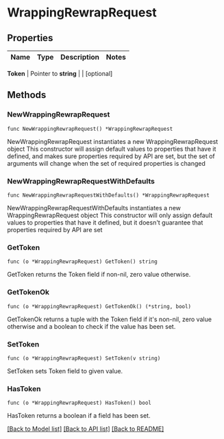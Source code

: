 # WrappingRewrapRequest


## Properties

Name | Type | Description | Notes
------------ | ------------- | ------------- | -------------


**Token** | Pointer to **string** |  | [optional] 



## Methods


### NewWrappingRewrapRequest

`func NewWrappingRewrapRequest() *WrappingRewrapRequest`

NewWrappingRewrapRequest instantiates a new WrappingRewrapRequest object
This constructor will assign default values to properties that have it defined,
and makes sure properties required by API are set, but the set of arguments
will change when the set of required properties is changed

### NewWrappingRewrapRequestWithDefaults

`func NewWrappingRewrapRequestWithDefaults() *WrappingRewrapRequest`

NewWrappingRewrapRequestWithDefaults instantiates a new WrappingRewrapRequest object
This constructor will only assign default values to properties that have it defined,
but it doesn't guarantee that properties required by API are set


### GetToken

`func (o *WrappingRewrapRequest) GetToken() string`

GetToken returns the Token field if non-nil, zero value otherwise.

### GetTokenOk

`func (o *WrappingRewrapRequest) GetTokenOk() (*string, bool)`

GetTokenOk returns a tuple with the Token field if it's non-nil, zero value otherwise
and a boolean to check if the value has been set.

### SetToken

`func (o *WrappingRewrapRequest) SetToken(v string)`

SetToken sets Token field to given value.


### HasToken

`func (o *WrappingRewrapRequest) HasToken() bool`

HasToken returns a boolean if a field has been set.









[[Back to Model list]](../README.md#documentation-for-models) [[Back to API list]](../README.md#documentation-for-api-endpoints) [[Back to README]](../README.md)


